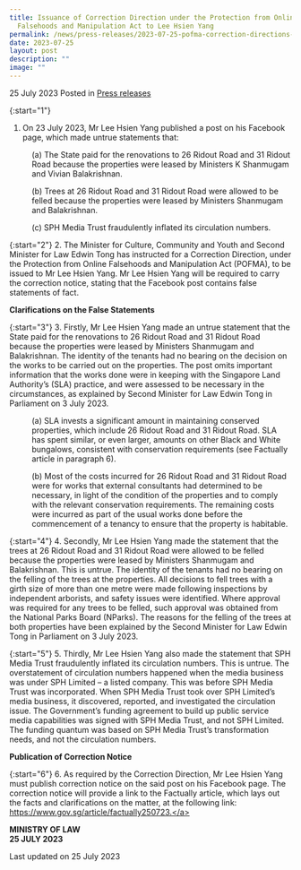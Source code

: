 ```yaml
---
title: Issuance of Correction Direction under the Protection from Online
  Falsehoods and Manipulation Act to Lee Hsien Yang
permalink: /news/press-releases/2023-07-25-pofma-correction-directions-to-lee-hsien-yang/
date: 2023-07-25
layout: post
description: ""
image: ""
---
```

25 July 2023 Posted in [Press releases](/news/press-releases)

{:start="1"}
1.	On 23 July 2023, Mr Lee Hsien Yang published a post on his Facebook page, which made untrue statements that:

<p style="margin-left: 40px">(a)	The State paid for the renovations to 26 Ridout Road and 31 Ridout Road because the properties were leased by Ministers K Shanmugam and Vivian Balakrishnan.</p>
    
<p style="margin-left: 40px">(b)	Trees at 26 Ridout Road and 31 Ridout Road were allowed to be felled because the properties were leased by Ministers Shanmugam and Balakrishnan.</p>

<p style="margin-left: 40px">(c)	SPH Media Trust fraudulently inflated its circulation numbers.</p>

{:start="2"}
2.	The Minister for Culture, Community and Youth and Second Minister for Law Edwin Tong has instructed for a Correction Direction, under the Protection from Online Falsehoods and Manipulation Act (POFMA), to be issued to Mr Lee Hsien Yang. Mr Lee Hsien Yang will be required to carry the correction notice, stating that the Facebook post contains false statements of fact.


**Clarifications on the False Statements**

{:start="3"}
3.	Firstly, Mr Lee Hsien Yang made an untrue statement that the State paid for the renovations to 26 Ridout Road and 31 Ridout Road because the properties were leased by Ministers Shanmugam and Balakrishnan. The identity of the tenants had no bearing on the decision on the works to be carried out on the properties. The post omits important information that the works done were in keeping with the Singapore Land Authority’s (SLA) practice, and were assessed to be necessary in the circumstances, as explained by Second Minister for Law Edwin Tong in Parliament on 3 July 2023.

<p style="margin-left: 40px">(a)	SLA invests a significant amount in maintaining conserved properties, which include 26 Ridout Road and 31 Ridout Road. SLA has spent similar, or even larger, amounts on other Black and White bungalows, consistent with conservation requirements (see Factually article in paragraph 6).</p>
    
<p style="margin-left: 40px">(b)	Most of the costs incurred for 26 Ridout Road and 31 Ridout Road were for works that external consultants had determined to be necessary, in light of the condition of the properties and to comply with the relevant conservation requirements. The remaining costs were incurred as part of the usual works done before the commencement of a tenancy to ensure that the property is habitable.</p>



{:start="4"}
4.	Secondly, Mr Lee Hsien Yang made the statement that the trees at 26 Ridout Road and 31 Ridout Road were allowed to be felled because the properties were leased by Ministers Shanmugam and Balakrishnan. This is untrue. The identity of the tenants had no bearing on the felling of the trees at the properties. All decisions to fell trees with a girth size of more than one metre were made following inspections by independent arborists, and safety issues were identified. Where approval was required for any trees to be felled, such approval was obtained from the National Parks Board (NParks). The reasons for the felling of the trees at both properties have been explained by the Second Minister for Law Edwin Tong in Parliament on 3 July 2023.


{:start="5"}
5.	Thirdly, Mr Lee Hsien Yang also made the statement that SPH Media Trust fraudulently inflated its circulation numbers. This is untrue. The overstatement of circulation numbers happened when the media business was under SPH Limited – a listed company. This was before SPH Media Trust was incorporated. When SPH Media Trust took over SPH Limited’s media business, it discovered, reported, and investigated the circulation issue. The Government’s funding agreement to build up public service media capabilities was signed with SPH Media Trust, and not SPH Limited. The funding quantum was based on SPH Media Trust’s transformation needs, and not the circulation numbers.
 
**Publication of Correction Notice**

{:start="6"}
6.	As required by the Correction Direction, Mr Lee Hsien Yang must publish correction notice on the said post on his Facebook page. The correction notice will provide a link to the Factually article, which lays out the facts and clarifications on the matter, at the following link:  <a href="https://www.gov.sg/article/factually250723" target="new">https://www.gov.sg/article/factually250723.</a>



**MINISTRY OF LAW**
<br>**25 JULY 2023**


<p class="right-side-updated">Last updated on 25 July 2023</p>